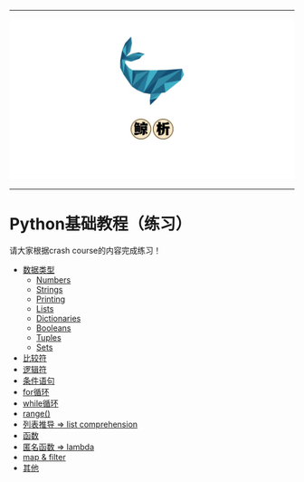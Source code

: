 ___

<a href='https://mp.weixin.qq.com/mp/appmsgalbum?__biz=Mzg2OTU4NzI3NQ==&action=getalbum&album_id=1764511202329624577&scene=126#wechat_redirect'> <img src=../../../pic/project_logo.jpg></a>
___


# Python基础教程（练习）

请大家根据crash course的内容完成练习！

* [数据类型](#数据类型)
    * [Numbers](#Numbers)
    * [Strings](#Strings)
    * [Printing](#Printing)
    * [Lists](#Lists)
    * [Dictionaries](#Dictionaries)
    * [Booleans](#Booleans)
    * [Tuples](#Tuples)
    * [Sets](#Sets)
* [比较符](#比较符)
* [逻辑符](#逻辑符)
* [条件语句](#条件语句)
* [for循环](#for循环)
* [while循环](#while循环)
* [range()](#range())
* [列表推导 => list comprehension](#列表推导)
* [函数](#函数)
* [匿名函数 => lambda](#匿名函数)
* [map & filter](#map&filter)
* [其他](#其他)